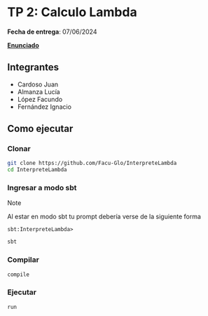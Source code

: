 # TP 2: Calculo Lambda
**Fecha de entrega**: 07/06/2024

**[Enunciado](https://www.paradigmas.ar/assets/pdf/TP2-1c2024.pdf)**

## Integrantes
* Cardoso Juan
* Almanza Lucía
* López Facundo
* Fernández Ignacio

## Como ejecutar

### Clonar
```bash
git clone https://github.com/Facu-Glo/InterpreteLambda
cd InterpreteLambda
```

### Ingresar a modo sbt
> [!NOTE]
> Al estar en modo sbt tu prompt debería verse de la siguiente forma
> 
> ```sbt:InterpreteLambda>```
```bash
sbt
```


### Compilar
```sbt
compile
```

### Ejecutar
```sbt
run
```
